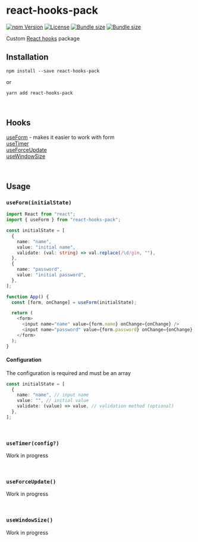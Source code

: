# react-hooks-pack

[![npm Version](https://img.shields.io/npm/v/react-hooks-pack.svg)](https://www.npmjs.com/package/react-hooks-pack) [![License](https://img.shields.io/npm/l/react-hooks-pack.svg)](https://github.com/neketabrain/react-hooks-pack/blob/master/LICENSE) [![Bundle size](https://badgen.net/bundlephobia/min/react-hooks-pack?label=size)](https://bundlephobia.com/result?p=react-hooks-pack) [![Bundle size](https://badgen.net/bundlephobia/minzip/react-hooks-pack?label=gzip%20size)](https://bundlephobia.com/result?p=react-hooks-pack)

Custom [React hooks](https://reactjs.org/docs/hooks-intro.html) package

## Installation

```
npm install --save react-hooks-pack
```

or

```
yarn add react-hooks-pack
```

<br />

## Hooks

[useForm](#useforminitialstate) - makes it easier to work with form\
[useTimer](#usetimerconfig)\
[useForceUpdate](#useforceupdate)\
[useWindowSize](#usewindowsize)

<br />

## Usage

### `useForm(initialState)`

```typescript jsx
import React from "react";
import { useForm } from "react-hooks-pack";

const initialState = [
  {
    name: "name",
    value: "initial name",
    validate: (val: string) => val.replace(/\d/gim, ""),
  },
  {
    name: "password",
    value: "initial password",
  },
];

function App() {
  const [form, onChange] = useForm(initialState);

  return (
    <form>
      <input name="name" value={form.name} onChange={onChange} />
      <input name="password" value={form.password} onChange={onChange} />
    </form>
  );
}
```

#### Configuration

The configuration is required and must be an array

```typescript jsx
const initialState = [
  {
    name: "name", // input name
    value: "", // initial value
    validate: (value) => value, // validation method (optional)
  },
];
```

<br />

### `useTimer(config?)`

Work in progress

<br />

### `useForceUpdate()`

Work in progress

<br />

### `useWindowSize()`

Work in progress
